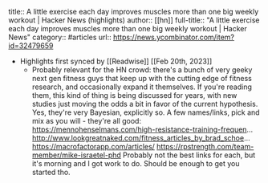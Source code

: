 title:: A little exercise each day improves muscles more than one big weekly workout | Hacker News (highlights)
author:: [[hn]]
full-title:: "A little exercise each day improves muscles more than one big weekly workout | Hacker News"
category:: #articles
url:: https://news.ycombinator.com/item?id=32479659

- Highlights first synced by [[Readwise]] [[Feb 20th, 2023]]
	- Probably relevant for the HN crowd: there's a bunch of very geeky next gen fitness guys that keep up with the cutting edge of fitness research, and occasionally expand it themselves. If you're reading them, this kind of thing is being discussed for years, with new studies just moving the odds a bit in favor of the current hypothesis. Yes, they're very Bayesian, explicitly so. A few names/links, pick and mix as you will - they're all good:  https://mennohenselmans.com/high-resistance-training-frequen...  http://www.lookgreatnaked.com/fitness_articles_by_brad_schoe...  https://macrofactorapp.com/articles/  https://rpstrength.com/team-member/mike-israetel-phd  Probably not the best links for each, but it's morning and I got work to do. Should be enough to get you started tho.